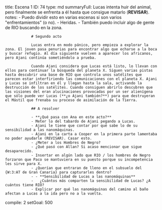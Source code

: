 title:          Escena 1
ID:             74
type:           md
summaryFull:    Lucas intenta huir del animal, pero finalmente se enfrenta a él hasta que consigue matarlo (**REVISAR**).
notes:          - Puedo dividir esto en varias escenas si son varios "enfrentamientos" (o no).
                - Heridas.
                - También puedo incluir algo de gente de RIO buscando en la zona.
                
                # Segundo acto
                
                Lucas entra en modo pánico, pero empieza a explorar la zona. El joven pasa penurias para encontrar algo que echarse a la boca y buscar refugio. Al día siguiente vuelven a aparecer los africanos, pero Ajani continúa sometiéndolo a prueba.
                
                Cuando Ajani considera que Lucas está listo, lo llevan con ellos para continuar la búsqueda del planeta X. Siguen varias pistas hasta descubrir una base de RIO que controla unos satélites que parecen estar interfiriendo las comunicaciones con el planeta X. Ajani y Lucas se infiltran en él y llegan hasta la sala, activando la destrucción de los satélites. Cuando consiguen abrirlo descubren que las visiones del eran alucinaciones provocadas por un ser alienígena que sólo puede ver Lucas (**¿o Ajani también?**) para que destruyeran el Mástil que frenaba su proceso de asimilación de la Tierra.
                
                ## A resolver
                
                - **¿Qué pasa con Ana en este acto?**
                - Meter lo del tabardo de Ajani pegando a Lucas.
                - Ajani le tiene que contar por qué sabe lo de su sensibilidad a las nanomáquinas.
                - Ajani en la carta a Cooper en la primera parte lamentaba no poder ayudarle (REVISAR). Casar esto.
                - ¿Meter a los Hombres de Negro?
                - ¿Qué pasó con Allan? Si acaso mencionar que sigue desaparecido.
                - Insertar en algún lado que RIO / los hombres de Negro forzaron que Paco se mantuviera en su puesto porque su incompetencia les sirve para X.
                - ¿Querían que entraran de lleno en el subsuelo del {W:3:AT de Gran Canaria} para capturarles dentro?
                - - **Sensibilidad de Lucas a las nanomáquinas**
                - 	¿Cuántos más comparten la sensibilidad de Lucas? ¿A cuántos tiene RIO?
                - Explicar por qué las nanomáquinas del camino al baño afectan a Lucas a la ida pero no a la vuelta.
compile:        2
setGoal:        500


